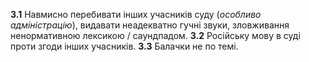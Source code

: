 **3.1** Навмисно перебивати інших учасників суду (_особливо адміністрацію_), видавати неадекватно гучні звуки, зловживання ненормативною лексикою / саундпадом.
**3.2** Російську мову в суді проти згоди інших учасників.
**3.3** Балачки не по темі.
